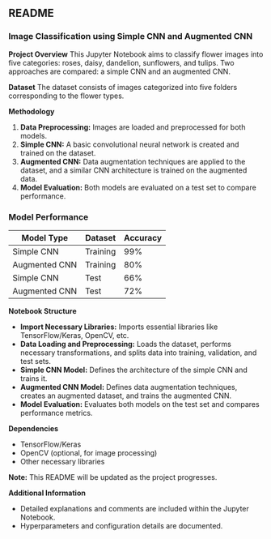 ## README

### Image Classification using Simple CNN and Augmented CNN

**Project Overview**
This Jupyter Notebook aims to classify flower images into five categories: roses, daisy, dandelion, sunflowers, and tulips. Two approaches are compared: a simple CNN and an augmented CNN.

**Dataset**
The dataset consists of images categorized into five folders corresponding to the flower types.

**Methodology**
1. **Data Preprocessing:** Images are loaded and preprocessed for both models.
2. **Simple CNN:** A basic convolutional neural network is created and trained on the dataset.
3. **Augmented CNN:** Data augmentation techniques are applied to the dataset, and a similar CNN architecture is trained on the augmented data.
4. **Model Evaluation:** Both models are evaluated on a test set to compare performance.

### Model Performance

| Model Type | Dataset | Accuracy |
|---|---|---|
| Simple CNN | Training | 99% |
| Augmented CNN | Training | 80% |
| Simple CNN | Test | 66% |
| Augmented CNN | Test | 72% |

**Notebook Structure**
* **Import Necessary Libraries:** Imports essential libraries like TensorFlow/Keras, OpenCV, etc.
* **Data Loading and Preprocessing:** Loads the dataset, performs necessary transformations, and splits data into training, validation, and test sets.
* **Simple CNN Model:** Defines the architecture of the simple CNN and trains it.
* **Augmented CNN Model:** Defines data augmentation techniques, creates an augmented dataset, and trains the augmented CNN.
* **Model Evaluation:** Evaluates both models on the test set and compares performance metrics.

**Dependencies**
* TensorFlow/Keras
* OpenCV (optional, for image processing)
* Other necessary libraries

**Note:** This README will be updated as the project progresses.

**Additional Information**
* Detailed explanations and comments are included within the Jupyter Notebook.
* Hyperparameters and configuration details are documented.


